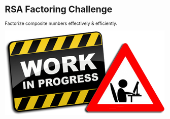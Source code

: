 # RSA Factoring Challenge

Factorize composite numbers effectively & efficiently.

![This work is in progress](media/work-in-progress.png "Work in Progress")
